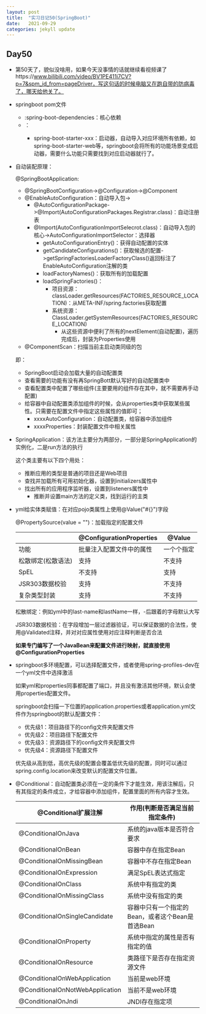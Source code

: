 ```yaml
---
layout: post
title:  "实习日记50(SpringBoot)"
date:   2021-09-29
categories: jekyll update
---
```


## Day50

- 第50天了，貌似没啥用，如果今天没事情的话就继续看视频课了https://www.bilibili.com/video/BV1PE411i7CV?p=7&spm_id_from=pageDriver，写这句话的时候电脑又在跑自带的防病毒了，哪天给他关了。

- springboot pom文件

  - <parent>:spring-boot-dependencies：核心依赖
  - <dependency>：
    - spring-boot-starter-xxx：启动器，自动导入对应环境所有依赖，如spring-boot-starter-web等，springboot会将所有的功能场景变成启动器，需要什么功能只需要找到对应启动器就行了。

- 自动装配原理：

  @SpringBootApplication:

  - @SpringBootConfiguration->@Configuration->@Component
  - @EnableAutoConfiguration：自动导入包->
    - @AutoConfigurationPackage->@Import(AutoConfigurationPackages.Registrar.class)：自动注册表
    - @Import(AutoConfigurationImportSelecrot.class)：自动导入包的核心->AutoConfigurationImportSelector：选择器
      - getAutoConfigurationEntry()：获得自动配置的实体
      - getCandidateConfigurations()：获取候选的配置->getSpringFactoriesLoaderFactoryClass()返回标注了EnableAutoConfiguration注解的类
      - loadFactoryNames()：获取所有的加载配置
      - loadSpringFactories()：
        - 项目资源：classLoader.getResources(FACTORIES_RESOURCE_LOCATION)：从META-INF/spring.factories获取配置
        - 系统资源：ClassLoader.getSystemResources(FACTORIES_RESOURCE_LOCATION)
          - 从这些资源中便利了所有的nextElement(自动配置)，遍历完成后，封装为Properties使用
  - @ComponentScan：扫描当前主启动类同级的包

  即：

  - SpringBoot启动会加载大量的自动配置类
  - 查看需要的功能有没有再SpringBott默认写好的自动配置类中
  - 查看配置类中配置了哪些组件(主要要用的组件存在其中，就不需要再手动配置)
  - 给容器中自动配置类添加组件的时候，会从properties类中获取某些属性。只需要在配置文件中指定这些属性的值即可；
    - xxxxAutoConfiguration：自动配置类，给容器中添加组件
    - xxxxProperties：封装配置文件中相关属性

- SpringApplication：该方法主要分为两部分，一部分是SpringApplication的实例化，二是run方法的执行

  这个类主要有以下四个用处：

  - 推断应用的类型是普通的项目还是Web项目
  - 查找并加载所有可用初始化器，设置到initializers属性中
  - 找出所有的应用程序监听器，设置到listeners属性中
    - 推断并设置main方法的定义类，找到运行的主类

- yml给实体类赋值：在对应pojo类属性上使用@Value("#{}")字段

  @PropertySource(value = "")：加载指定的配置文件

  |                    | @ConfigurationProperties | @Value     |
  | ------------------ | ------------------------ | ---------- |
  | 功能               | 批量注入配置文件中的属性 | 一个个指定 |
  | 松散绑定(松散语法) | 支持                     | 不支持     |
  | SpEL               | 不支持                   | 支持       |
  | JSR303数据校验     | 支持                     | 不支持     |
  | 复杂类型封装       | 支持                     | 不支持     |

  松散绑定：例如yml中的last-name和lastName一样，-后跟着的字母默认大写

  JSR303数据校验：在字段增加一层过滤器验证，可以保证数据的合法性，使用@Validated注释，并对对应属性使用对应注释判断是否合法

  **如果专门编写了一个JavaBean来配置文件进行映射，就直接使用@ConfigurationProperties**

- springboot多环境配置，可以选择配置文件，或者使用spring-profiles-dev在一个yml文件中选择激活

  如果yml和properties同事都配置了端口，并且没有激活其他环境，默认会使用properties配置文件。

  springboot会扫描一下位置的application.properties或者application.yml文件作为springboot的默认配置文件：

  - 优先级1：项目路径下的config文件夹配置文件
  - 优先级2：项目路径下配置文件
  - 优先级3：资源路径下的config文件夹配置文件
  - 优先级4：资源路径下配置文件

  优先级从高到低，高优先级的配置会覆盖低优先级的配置，同时可以通过spring.config.location来改变默认的配置文件位置。

- @Conditional：自动配置类必须在一定的条件下才能生效，用该注解后，只有其指定的条件成立，才给容器中添加组件，配置里面的所有内容才生效。

  | @Conditional扩展注解            | 作用(判断是否满足当前指定条件)                   |
  | ------------------------------- | ------------------------------------------------ |
  | @ConditionalOnJava              | 系统的java版本是否符合要求                       |
  | @ConditionalOnBean              | 容器中存在指定Bean                               |
  | @ConditionalOnMissingBean       | 容器中不存在指定Bean                             |
  | @ConditionalOnExpression        | 满足SpEL表达式指定                               |
  | @ConditionalOnClass             | 系统中有指定的类                                 |
  | @ConditionalOnMissingClass      | 系统中没有指定的类                               |
  | @ConditionalOnSingleCandidate   | 容器中只有一个指定的Bean，或者这个Bean是首选Bean |
  | @ConditionalOnProperty          | 系统中指定的属性是否有指定的值                   |
  | @ConditionalOnResource          | 类路径下是否存在指定资源文件                     |
  | @ConditionalOnWebApplication    | 当前是web环境                                    |
  | @ConditionalOnNotWebApplication | 当前不是web环境                                  |
  | @ConditionalOnJndi              | JNDI存在指定项                                   |

  